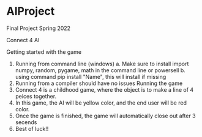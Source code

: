 # AIProject
Final Project Spring 2022

Connect 4 AI 

Getting started with the game
1. Running from command line (windows)
    a. Make sure to install import numpy, random, pygame, math in the command line or powersell
    b. using command pip install "Name", this will install if missing
2. Running from a compiler should have no issues
Running the game
1. Connect 4 is a childhood game, where the object is to make a line of 4 peices together. 
2. In this game, the AI will be yellow color, and the end user will be red color.
3. Once the game is finished, the game will automatically close out after 3 secends
4. Best of luck!!
